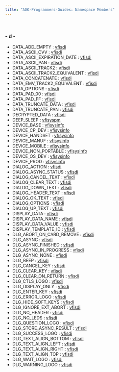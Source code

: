 ```yaml
---
title: "ADK-Programmers-Guides: Namespace Members"
---
```


 

### - d -

- DATA_ADD_EMPTY : <a href="namespacevfisdi.md#a7fee88318f15e2a1c4a8d13aa0de5e7fa7751ae478dec0b316c4ad76827223aae">vfisdi</a>
- DATA_ASCII_CVV : <a href="namespacevfisdi.md#a7fee88318f15e2a1c4a8d13aa0de5e7fa2f8d08a2f3d6c186dce2b30b4b2f4a79">vfisdi</a>
- DATA_ASCII_EXPIRATION_DATE : <a href="namespacevfisdi.md#a7fee88318f15e2a1c4a8d13aa0de5e7fabf9cfd5a36d9431a5d07079f57741b47">vfisdi</a>
- DATA_ASCII_PAN : <a href="namespacevfisdi.md#a7fee88318f15e2a1c4a8d13aa0de5e7fa8b201581891c5753223d48718e272066">vfisdi</a>
- DATA_ASCII_TRACK2 : <a href="namespacevfisdi.md#a7fee88318f15e2a1c4a8d13aa0de5e7fa74a23f408017ded8831066da7a4dea02">vfisdi</a>
- DATA_ASCII_TRACK2_EQUIVALENT : <a href="namespacevfisdi.md#a7fee88318f15e2a1c4a8d13aa0de5e7fa8cc3b79b0794c66d1d8bb182e74bbbdc">vfisdi</a>
- DATA_CONCATENATE : <a href="namespacevfisdi.md#a7fee88318f15e2a1c4a8d13aa0de5e7fa3e0cf5e2fa249f1e88701311bfd139d6">vfisdi</a>
- DATA_EMV_TRACK2_EQUIVALENT : <a href="namespacevfisdi.md#a7fee88318f15e2a1c4a8d13aa0de5e7fa10bce742600013d2c43709eba6e1ff49">vfisdi</a>
- DATA_OPTIONS : <a href="namespacevfisdi.md#ac9842112c341daedac40f79bbfdd65a4a8cc698f45f806b47216a122fee75de71">vfisdi</a>
- DATA_PAD_00 : <a href="namespacevfisdi.md#a7fee88318f15e2a1c4a8d13aa0de5e7fad56c77455961c9599fb3ed5c1ebfbb40">vfisdi</a>
- DATA_PAD_FF : <a href="namespacevfisdi.md#a7fee88318f15e2a1c4a8d13aa0de5e7fabd83e9c4ead084267e73e1a03b494d64">vfisdi</a>
- DATA_TRUNCATE_DATA : <a href="namespacevfisdi.md#a7fee88318f15e2a1c4a8d13aa0de5e7fad9d46bba4ca957a4b31b7f226bd3f057">vfisdi</a>
- DATA_TRUNCATE_PAN : <a href="namespacevfisdi.md#a7fee88318f15e2a1c4a8d13aa0de5e7fa43d0b7e59432bb37443ca91b7e39c0e5">vfisdi</a>
- DECRYPTED_DATA : <a href="namespacevfisdi.md#ac9842112c341daedac40f79bbfdd65a4a62e843e17c9c22328faea02c4466596e">vfisdi</a>
- DEEP_SLEEP : <a href="namespacevfisyspm.md#ad6865f9a76c1985e26c2e86719fc674aa3c282494db59c58249a6b608e20050bf">vfisyspm</a>
- DEVICE_BASE : <a href="namespacevfisysinfo.md#aa5d3f9981cdbd91516c1474006a80fe4a000a391117ea01077a3520378c061e17">vfisysinfo</a>
- DEVICE_CP_DEV : <a href="namespacevfisysinfo.md#a3fb5bf7c745ff826b7ea1ca5b9fb94bca0dcf8c45394789bd1e4ef29683e78003">vfisysinfo</a>
- DEVICE_HANDSET : <a href="namespacevfisysinfo.md#aa5d3f9981cdbd91516c1474006a80fe4ad10fc270e232050fab4d970e923161fc">vfisysinfo</a>
- DEVICE_MANUF : <a href="namespacevfisysinfo.md#a3fb5bf7c745ff826b7ea1ca5b9fb94bca30c573a35eba1f66cf3b899df14f0179">vfisysinfo</a>
- DEVICE_MOBILE : <a href="namespacevfisysinfo.md#aa5d3f9981cdbd91516c1474006a80fe4a54c75bb379d16adfae33363dead54ed8">vfisysinfo</a>
- DEVICE_NON_PORTABLE : <a href="namespacevfisysinfo.md#aa5d3f9981cdbd91516c1474006a80fe4a0a76cb221774c5b07465becb5ff7a35b">vfisysinfo</a>
- DEVICE_OS_DEV : <a href="namespacevfisysinfo.md#a3fb5bf7c745ff826b7ea1ca5b9fb94bca144fe02356ac78084f453fa0c5a5631c">vfisysinfo</a>
- DEVICE_PROD : <a href="namespacevfisysinfo.md#a3fb5bf7c745ff826b7ea1ca5b9fb94bcac60b8f011f67416e164db992a45993d3">vfisysinfo</a>
- DIALOG_ACTION : <a href="namespacevfisdi.md#ac9842112c341daedac40f79bbfdd65a4a286660a365f514ad9a27a11af7fd29d6">vfisdi</a>
- DIALOG_ASYNC_STATUS : <a href="namespacevfisdi.md#ac9842112c341daedac40f79bbfdd65a4a03474352f4fedf343a2e54119485bc73">vfisdi</a>
- DIALOG_CANCEL_TEXT : <a href="namespacevfisdi.md#ac9842112c341daedac40f79bbfdd65a4a14f682245dd938f423af362f28286f81">vfisdi</a>
- DIALOG_CLEAR_TEXT : <a href="namespacevfisdi.md#ac9842112c341daedac40f79bbfdd65a4aa777633b473aa94898dcbafda7a9dfd5">vfisdi</a>
- DIALOG_DOWN_TEXT : <a href="namespacevfisdi.md#ac9842112c341daedac40f79bbfdd65a4a4f7f456b7e560db471257eedcd6d8a2e">vfisdi</a>
- DIALOG_HEADER_TEXT : <a href="namespacevfisdi.md#ac9842112c341daedac40f79bbfdd65a4a8a46d8ac6acfb6139f0f88ca2f229d9c">vfisdi</a>
- DIALOG_OK_TEXT : <a href="namespacevfisdi.md#ac9842112c341daedac40f79bbfdd65a4abc605ebd4e1cc3e10b7c13da1ad8df75">vfisdi</a>
- DIALOG_OPTIONS : <a href="namespacevfisdi.md#ac9842112c341daedac40f79bbfdd65a4a1ac45a88f2a887ad55c118a9458e7336">vfisdi</a>
- DIALOG_UP_TEXT : <a href="namespacevfisdi.md#ac9842112c341daedac40f79bbfdd65a4a8f1b2fd6522485a431dacf0fc14a2a98">vfisdi</a>
- DISPLAY_DATA : <a href="namespacevfisdi.md#ac9842112c341daedac40f79bbfdd65a4af5ddf775575edaff65cd3674e57b8fcf">vfisdi</a>
- DISPLAY_DATA_NAME : <a href="namespacevfisdi.md#ac9842112c341daedac40f79bbfdd65a4a97c62cb54b66d43ce5d04b41fcabca67">vfisdi</a>
- DISPLAY_DATA_VALUE : <a href="namespacevfisdi.md#ac9842112c341daedac40f79bbfdd65a4adbd73cdb7530cd5957cc78b5ee6c3034">vfisdi</a>
- DISPLAY_TEMPLATE_ID : <a href="namespacevfisdi.md#ac9842112c341daedac40f79bbfdd65a4ad80de7f13094459d9b79bda9e3d518bf">vfisdi</a>
- DLG_ABORT_ON_CARD_REMOVE : <a href="namespacevfisdi.md#a1614be3a1391b5e24bd1a3be10e24130a60814a19beb78c92fc63d61651cad4ec">vfisdi</a>
- DLG_ASYNC : <a href="namespacevfisdi.md#a1614be3a1391b5e24bd1a3be10e24130a4fb70de16d3aae4cc98e77df376d4394">vfisdi</a>
- DLG_ASYNC_FINISHED : <a href="namespacevfisdi.md#a948de32bb8a31f38655af1ad0f5a969cacfda54539412e578918aa72a9594c31a">vfisdi</a>
- DLG_ASYNC_IN_PROGRESS : <a href="namespacevfisdi.md#a948de32bb8a31f38655af1ad0f5a969caa43a5dd3f0a6ce017a961c12ddac0606">vfisdi</a>
- DLG_ASYNC_NONE : <a href="namespacevfisdi.md#a948de32bb8a31f38655af1ad0f5a969cacf83fbaf7c0f3fcc520a0f86fe3c98d8">vfisdi</a>
- DLG_BEEP : <a href="namespacevfisdi.md#a1614be3a1391b5e24bd1a3be10e24130a268a8c802d83750d729a60393de2239d">vfisdi</a>
- DLG_CANCEL_KEY : <a href="namespacevfisdi.md#a1614be3a1391b5e24bd1a3be10e24130a762cef0b9ee35d70ac35b208413f0ad2">vfisdi</a>
- DLG_CLEAR_KEY : <a href="namespacevfisdi.md#a1614be3a1391b5e24bd1a3be10e24130ad0c22aaef366ef386e220288af191fa0">vfisdi</a>
- DLG_CLEAR_ON_RETURN : <a href="namespacevfisdi.md#a1614be3a1391b5e24bd1a3be10e24130ab6bcddbe98a43fb61b5b3dce026e3da7">vfisdi</a>
- DLG_CTLS_LOGO : <a href="namespacevfisdi.md#a1614be3a1391b5e24bd1a3be10e24130ac4b3425e8f014603a3bff0bfcffb1761">vfisdi</a>
- DLG_DISPLAY_ONLY : <a href="namespacevfisdi.md#a1614be3a1391b5e24bd1a3be10e24130a6854f0ba09e182c33d04a7bf33d12a94">vfisdi</a>
- DLG_ENTER_KEY : <a href="namespacevfisdi.md#a1614be3a1391b5e24bd1a3be10e24130acd387f9cf49218aa3e1bab44017f5597">vfisdi</a>
- DLG_ERROR_LOGO : <a href="namespacevfisdi.md#a1614be3a1391b5e24bd1a3be10e24130aecf2057ca1fcbe434feb10fbd4723fb4">vfisdi</a>
- DLG_HIDE_SOFT_KEYS : <a href="namespacevfisdi.md#a1614be3a1391b5e24bd1a3be10e24130a4eebb36938e795a18b50e62d801ab092">vfisdi</a>
- DLG_IGNORE_EXT_ABORT : <a href="namespacevfisdi.md#a1614be3a1391b5e24bd1a3be10e24130a99606eeca918ed320dcd11ccb5d90a6f">vfisdi</a>
- DLG_NO_HEADER : <a href="namespacevfisdi.md#a1614be3a1391b5e24bd1a3be10e24130a2f688065ba0184c5305245f0a912d548">vfisdi</a>
- DLG_NO_LEDS : <a href="namespacevfisdi.md#a1614be3a1391b5e24bd1a3be10e24130a48a5203c31d6f597201c8f900eea6089">vfisdi</a>
- DLG_QUESTION_LOGO : <a href="namespacevfisdi.md#a1614be3a1391b5e24bd1a3be10e24130a66d0d3540c003ae9d4b13417f6f58552">vfisdi</a>
- DLG_STORE_ASYNC_RESULT : <a href="namespacevfisdi.md#a1614be3a1391b5e24bd1a3be10e24130a242f3454218091b17a90fa5bd5e50823">vfisdi</a>
- DLG_SUCCESS_LOGO : <a href="namespacevfisdi.md#a1614be3a1391b5e24bd1a3be10e24130ab46c09fe26f57ffe7ee8aed00eff67c4">vfisdi</a>
- DLG_TEXT_ALIGN_BOTTOM : <a href="namespacevfisdi.md#a1614be3a1391b5e24bd1a3be10e24130a4ccee1251bf59e627e26d7030b41431d">vfisdi</a>
- DLG_TEXT_ALIGN_LEFT : <a href="namespacevfisdi.md#a1614be3a1391b5e24bd1a3be10e24130a311bdf85678a97ed6a28720620a8f461">vfisdi</a>
- DLG_TEXT_ALIGN_RIGHT : <a href="namespacevfisdi.md#a1614be3a1391b5e24bd1a3be10e24130a3193ef4b462314b3ff985d4a8d669086">vfisdi</a>
- DLG_TEXT_ALIGN_TOP : <a href="namespacevfisdi.md#a1614be3a1391b5e24bd1a3be10e24130a2a2c97060d0bb34c9680662f0b15e0f2">vfisdi</a>
- DLG_WAIT_LOGO : <a href="namespacevfisdi.md#a1614be3a1391b5e24bd1a3be10e24130a33a01c86d28d46f92203966cdaa00ae7">vfisdi</a>
- DLG_WARNING_LOGO : <a href="namespacevfisdi.md#a1614be3a1391b5e24bd1a3be10e24130a54989c8b87e5549b10118a0e61679bb4">vfisdi</a>
